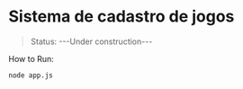 # Sistema de cadastro de jogos

>Status: ---Under construction---

How to Run:

```
node app.js
```
